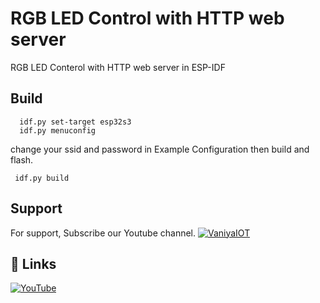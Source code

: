 
# RGB LED Control with HTTP web server

RGB LED Conterol with HTTP web server in ESP-IDF


## Build

``` 
  idf.py set-target esp32s3
  idf.py menuconfig
```
change your ssid and password in Example Configuration then build and flash.

```
 idf.py build
```
## Support

For support, Subscribe our Youtube channel.
[![VaniyaIOT](https://img.shields.io/badge/VaniyaIOT-white?style=for-the-badge&logo=youtube&logoColor=red)](https://youtube.com/@VaniyaIOT)


## 🔗 Links
[![YouTube](https://img.shields.io/badge/Youtube-white?style=for-the-badge&logo=youtube&logoColor=red)](https://youtube.com/@VaniyaIOT)

